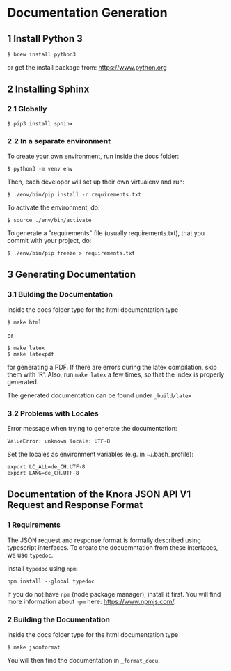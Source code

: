 # Documentation Generation #

## 1 Install Python 3 ##

```
$ brew install python3
```

or get the install package from: https://www.python.org


## 2 Installing Sphinx ## 

### 2.1 Globally ###

```
$ pip3 install sphinx
```

### 2.2 In a separate environment ###

To create your own environment, run inside the docs folder:

```
$ python3 -m venv env
```

Then, each developer will set up their own virtualenv and run:

```
$ ./env/bin/pip install -r requirements.txt
```

To activate the environment, do:

```
$ source ./env/bin/activate
```

To generate a "requirements" file (usually requirements.txt), that you commit with your project, do:

```
$ ./env/bin/pip freeze > requirements.txt
```


## 3 Generating Documentation ##

### 3.1 Bulding the Documentation ###

Inside the docs folder type for the html documentation type

```
$ make html
```

or

```
$ make latex
$ make latexpdf
```

for generating a PDF. If there are errors during the latex compilation, skip them with 'R'. Also, run ```make latex``` a
few times, so that the index is properly generated.

The generated documentation can be found under  ```_build/latex```

### 3.2 Problems with Locales ###

Error message when trying to generate the documentation:

```
ValueError: unknown locale: UTF-8
```

Set the locales as environment variables (e.g. in ~/.bash_profile):

```
export LC_ALL=de_CH.UTF-8
export LANG=de_CH.UTF-8
```

## Documentation of the Knora JSON API V1 Request and Response Format

### 1 Requirements

The JSON request and response format is formally described using typescript interfaces. To create the docuemntation from these interfaces, we use `typedoc`.

Install `typedoc` using `npm`:

```
npm install --global typedoc    
```

If you do not have `npm` (node package manager), install it first. You will find more information about `npm` here: <https://www.npmjs.com/>.

### 2 Building the Documentation

Inside the docs folder type for the html documentation type

```
$ make jsonformat
```

You will then find the documentation in `_format_docu`.